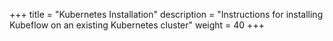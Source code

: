 +++
title = "Kubernetes Installation"
description = "Instructions for installing Kubeflow on an existing Kubernetes cluster"
weight = 40
+++
